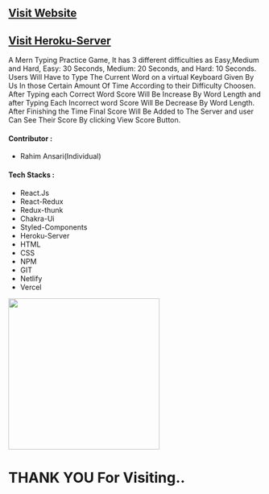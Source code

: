<h2><a href="https://csb-lj6tvb.netlify.app/" target="_blank">Visit Website</a></h2>
<h2><a href="https://rahimansari.herokuapp.com/rahi" target="_blank">Visit Heroku-Server</a></h2>
A Mern Typing Practice Game, It has 3 different difficulties
as Easy,Medium and Hard, Easy: 30 Seconds, Medium: 20 Seconds, and Hard: 10 Seconds.
Users Will Have to Type The Current Word on a virtual Keyboard Given By Us 
In those Certain Amount Of Time According to their Difficulty Choosen.
After Typing each Correct Word Score Will Be Increase By Word Length 
and after Typing Each Incorrect word Score Will Be Decrease By Word Length.
After Finishing the Time Final Score Will Be Added to The Server and 
user Can See Their Score By clicking View Score Button.

<h4>Contributor : </h4>
<ul><li>
  Rahim Ansari(Individual)
  </li></ul>
  
  <h4>Tech Stacks : </h4>
  <ul>
  <li>React.Js</li>
  <li>React-Redux</li>
  <li>Redux-thunk</li>
  <li>Chakra-Ui</li>
  <li>Styled-Components</li>
  <li>Heroku-Server</li>
  <li>HTML</li>
  <li>CSS</li>
  <li>NPM</li>
  <li>GIT</li>
  <li>Netlify</li>
  <li>Vercel</li>
</ul>
 <img src="https://64.media.tumblr.com/d0635fa4e4bf417b33f24bd481c21f88/tumblr_ppcabrYCWy1ue08b9o1_540.gif" width="300"  />

 <h1 >THANK YOU For Visiting..</h1>

